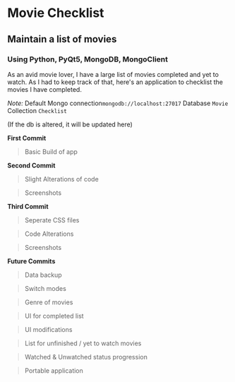 # Movie Checklist
## Maintain a list of movies
### Using Python, PyQt5, MongoDB, MongoClient

As an avid movie lover, I have a large list of movies completed and yet to watch. As I had to keep track of that, here's an application to checklist the movies I have completed.

*Note:* 
Default Mongo connection`mongodb://localhost:27017`
Database `Movie`
Collection `Checklist`

(If the db is altered, it will be updated here)

**First Commit**
> Basic Build of app

**Second Commit**
> Slight Alterations of code

> Screenshots

**Third Commit**
> Seperate CSS files

> Code Alterations

> Screenshots

**Future Commits**
> Data backup

> Switch modes

> Genre of movies

> UI for completed list

> UI modifications

> List for unfinished / yet to watch movies

> Watched & Unwatched status progression

> Portable application